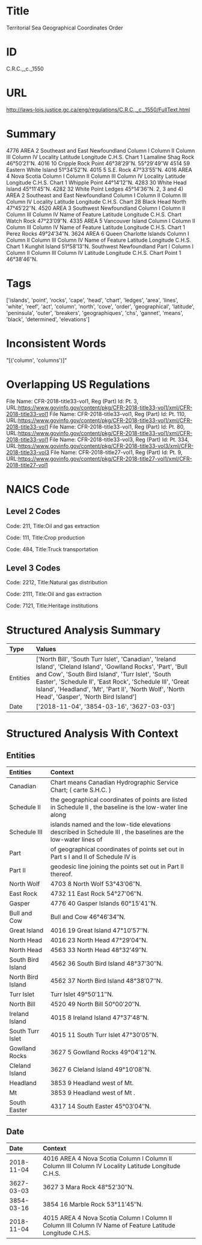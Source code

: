 # Title
Territorial Sea Geographical Coordinates Order


# ID
C.R.C.,_c._1550

# URL
http://laws-lois.justice.gc.ca/eng/regulations/C.R.C.,_c._1550/FullText.html


# Summary
4776 AREA 2 Southeast and East Newfoundland Column I Column II Column III Column IV Locality Latitude Longitude C.H.S. Chart 1 Lamaline Shag Rock 46°50′21″N.
4016 10 Cripple Rock Point 46°38′29″N.
55°29′49″W 4514 59 Eastern White Island 51°34′52″N.
4015 5 S.E. Rock 47°33′55″N.
4016 AREA 4 Nova Scotia Column I Column II Column III Column IV Locality Latitude Longitude C.H.S. Chart 1 Whipple Point 44°14′12″N.
4283 30 White Head Island 45°11′45″N.
4282 32 White Point Ledges 45°14′36″N.
2, 3 and 4) AREA 2 Southeast and East Newfoundland Column I Column II Column III Column IV Locality Latitude Longitude C.H.S. Chart 28 Black Head North 47°45′22″N.
4520 AREA 3 Southwest Newfoundland Column I Column II Column III Column IV Name of Feature Latitude Longitude C.H.S. Chart Watch Rock 47°23′09″N.
4335 AREA 5 Vancouver Island Column I Column II Column III Column IV Name of Feature Latitude Longitude C.H.S. Chart 1 Perez Rocks 49°24′34″N.
3624 AREA 6 Queen Charlotte Islands Column I Column II Column III Column IV Name of Feature Latitude Longitude C.H.S. Chart 1 Kunghit Island 51°58′13″N.
Southwest Newfoundland Part I Column I Column II Column III Column IV Latitude Longitude C.H.S. Chart Point 1 46°38′46″N.


# Tags
['islands', 'point', 'rocks', 'cape', 'head', 'chart', 'ledges', 'area', 'lines', 'white', 'reef', 'act', 'column', 'north', 'cove', 'order', 'geographical', 'latitude', 'peninsula', 'outer', 'breakers', 'geographiques', 'chs', 'gannet', 'means', 'black', 'determined', 'elevations']


# Inconsistent Words
"[('column', 'columns')]"


# Overlapping US Regulations
File Name: CFR-2018-title33-vol1, Reg (Part) Id: Pt. 3, URL:https://www.govinfo.gov/content/pkg/CFR-2018-title33-vol1/xml/CFR-2018-title33-vol1
File Name: CFR-2018-title33-vol1, Reg (Part) Id: Pt. 110, URL:https://www.govinfo.gov/content/pkg/CFR-2018-title33-vol1/xml/CFR-2018-title33-vol1
File Name: CFR-2018-title33-vol1, Reg (Part) Id: Pt. 80, URL:https://www.govinfo.gov/content/pkg/CFR-2018-title33-vol1/xml/CFR-2018-title33-vol1
File Name: CFR-2018-title33-vol3, Reg (Part) Id: Pt. 334, URL:https://www.govinfo.gov/content/pkg/CFR-2018-title33-vol3/xml/CFR-2018-title33-vol3
File Name: CFR-2018-title27-vol1, Reg (Part) Id: Pt. 9, URL:https://www.govinfo.gov/content/pkg/CFR-2018-title27-vol1/xml/CFR-2018-title27-vol1



# NAICS Code
## Level 2 Codes
Code: 211, Title:Oil and gas extraction

Code: 111, Title:Crop production

Code: 484, Title:Truck transportation




## Level 3 Codes
Code: 2212, Title:Natural gas distribution

Code: 2111, Title:Oil and gas extraction

Code: 7121, Title:Heritage institutions







# Structured Analysis Summary
| Type     | Values                                                                                                                                                                                                                                                                                                                              |
|:---------|:------------------------------------------------------------------------------------------------------------------------------------------------------------------------------------------------------------------------------------------------------------------------------------------------------------------------------------|
| Entities | ['North Bill', 'South Turr Islet', 'Canadian', 'Ireland Island', 'Cleland Island', 'Gowlland Rocks', 'Part', 'Bull and Cow', 'South Bird Island', 'Turr Islet', 'South Easter', 'Schedule II', 'East Rock', 'Schedule III', 'Great Island', 'Headland', 'Mt', 'Part II', 'North Wolf', 'North Head', 'Gasper', 'North Bird Island'] |
| Date     | ['2018-11-04', '3854-03-16', '3627-03-03']                                                                                                                                                                                                                                                                                          |


# Structured Analysis With Context
 


## Entities
| Entities          | Context                                                                                                        |
|:------------------|:---------------------------------------------------------------------------------------------------------------|
| Canadian          | Chart  means  Canadian  Hydrographic Service Chart; ( carte S.H.C. )                                           |
| Schedule II       | the geographical coordinates of points are listed in Schedule II , the baseline is the low-water line along    |
| Schedule III      | islands named and the low-tide elevations described in Schedule III , the baselines are the low-water lines of |
| Part              | of geographical coordinates of points set out in Part s I and II of Schedule IV is                             |
| Part II           | geodesic line joining the points set out in Part II  thereof.                                                  |
| North Wolf        | 4703 8  North Wolf  53°43′06″N.                                                                                |
| East Rock         | 4732 11  East Rock  54°27′06″N.                                                                                |
| Gasper            | 4776 40  Gasper  Islands 60°15′41″N.                                                                           |
| Bull and Cow      | Bull and Cow  46°46′34″N.                                                                                      |
| Great Island      | 4016 19  Great Island  47°10′57″N.                                                                             |
| North Head        | 4016 23  North Head  47°29′04″N.                                                                               |
| North Head        | 4563 33  North Head  48°32′49″N.                                                                               |
| South Bird Island | 4562 36  South Bird Island  48°37′30″N.                                                                        |
| North Bird Island | 4562 37  North Bird Island  48°38′07″N.                                                                        |
| Turr Islet        | Turr Islet  49°50′11″N.                                                                                        |
| North Bill        | 4520 49  North Bill  50°00′20″N.                                                                               |
| Ireland Island    | 4015 8  Ireland Island  47°37′48″N.                                                                            |
| South Turr Islet  | 4015 11  South Turr Islet  47°30′05″N.                                                                         |
| Gowlland Rocks    | 3627 5  Gowlland Rocks  49°04′12″N.                                                                            |
| Cleland Island    | 3627 6  Cleland Island  49°10′08″N.                                                                            |
| Headland          | 3853 9  Headland  west of Mt.                                                                                  |
| Mt                | 3853 9 Headland west of  Mt .                                                                                  |
| South Easter      | 4317 14  South Easter  45°03′04″N.                                                                             |


## Date
| Date       | Context                                                                                                   |
|:-----------|:----------------------------------------------------------------------------------------------------------|
| 2018-11-04 | 4016 AREA 4 Nova Scotia Column I Column II Column III Column IV Locality Latitude Longitude C.H.S.        |
| 3627-03-03 | 3627 3 Mara Rock 48°52′30″N.                                                                              |
| 3854-03-16 | 3854 16 Marble Rock 53°11′45″N.                                                                           |
| 2018-11-04 | 4015 AREA 4 Nova Scotia Column I Column II Column III Column IV Name of Feature Latitude Longitude C.H.S. |


